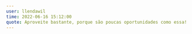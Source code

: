 ```yaml
---
user: llendawil
time: 2022-06-16 15:12:00
quote: Aproveite bastante, porque são poucas oportunidades como essa!
---
```

